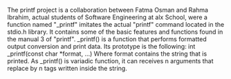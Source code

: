 The printf project is a collaboration between Fatma Osman and Rahma Ibrahim, actual students of Software Engineering at alx School, were a function named "_printf" imitates the actual "printf" command located in the stdio.h library. It contains some of the basic features and functions found in the manual 3 of "printf".
_printf() is a function that performs formatted output conversion and print data. Its prototype is the following:
int _printf(const char *format, ...)
Where format contains the string that is printed. As _printf() is variadic function, it can receives n arguments that replace by n tags written inside the string.